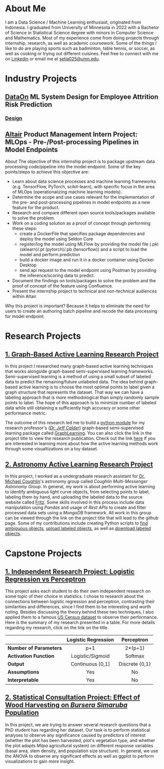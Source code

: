 # About Me
I am a Data Science / Machine Learning enthusiast, originated from Indonesia. I graduated from University of Minnesota in 2022 with a Bachelor of Science in Statistical Science degree with minors in Computer Science and Mathematics. Most of my experience come from doing projects through internship, research, as well as academic coursework. Some of the things I like to do are playing sports such as badminton, table tennis, or soccer, as well as cooking or trying out different cuisines. Feel free to connect with me on [Linkedin](https://www.linkedin.com/in/jasonmsetiadi/) or email me at setia025@umn.edu. 

# Industry Projects

## [DataOn](https://www.humanica.com/en/dataon/) ML System Design for Employee Attrition Risk Prediction
### [Design](design.pdf)

## [Altair](https://www.altair.com/) Product Management Intern Project: MLOps - Pre-/Post-processing Pipelines in Model Endpoints 
About 
The objective of this internship project is to package upstream data processing code/pipeline into the model endpoint. Some of the key points/steps to achieve this objective are:
* Learn about data science processes and machine learning frameworks (e.g. TensorFlow, PyTorch, scikit-learn), with specific focus in the area of MLOps (operationalizing machine learning models).
* Determine the scope and use cases relevant for the implementation of the pre- and post-processing pipelines in model endpoints as a new feature for the product.
* Research and compare different open source tools/packages available to solve the problem.
* Work on a coding solution as a proof of concept through performing these steps:
  * create a DockerFile that specifies package dependencies and deploy the model using Seldon Core
  * register/log the model using MLFlow by providing the model file (.pkl (sklearn)/.pt (pytorch)/.pb (tensorflow)) and a script to load the model and perform prediction
  * build a docker image and run it in a docker container using Docker Desktop
  * send api request to the model endpoint using Postman by providing the inference/scoring data to predict.
* Document the findings on tools/packages to solve the problem and the proof of concept of the feature using Confluence.
* Present the internship project to technical and non-technical audiences within Altair.

Why this project is important? Because it helps to eliminate the need for users to create an authoring batch pipeline and recode the data processing for model endpoint.

# Research Projects

## [1. Graph-Based Active Learning Research Project](SPIE_SAR_Active_Learning.pdf)
In this project I researched many graph-based active learning techniques that works alongside graph-based semi-supervised learning frameworks. Semi-supervised learning is a method of using a small subset of labeled data to predict the remaining/future unlabeled data. The idea behind graph-based active learning is to choose the most optimal points to label given a graph structure that represents the dataset. That way we can have a labeling approach that is more methodological than simply randomly sample points to label. The hope of this approach is to minimize number of labeled data while still obtaining a sufficiently high accuracy or some other performance metric.

The outcome of this research led me to build a [python module](https://jwcalder.github.io/GraphLearning/active_learning.html) for my research professor's ([*Dr. Jeff Calder*](https://www-users.cse.umn.edu/~jwcalder/)) graph-based semi-supervised learning package called [GraphLearning](https://github.com/jwcalder/GraphLearning). You can also click the link in the project title to view the research publication. Check out the link [here](https://github.com/jasonmsetiadi/UROP/blob/main/Signals_Bounds_VOPT.ipynb) if you are interested in learning more about how the active learning methods work through some visualtizations on a toy dataset.

## [2. Astronomy Active Learning Research Project](https://github.com/ZwickyTransientFacility/scope)
In this project, I worked as a undergraduate research assistant for [Dr. Michael Coughlin](https://www.michaelwcoughlin.com/)'s astronomy group called *Coughlin Multi-Messenger Astronomy Group*. In general, my work is about performing active learning to identify ambiguous light curve objects, from selecting points to label, labeling them by hand, and uploading the labeled data to the source website called [Fritz](https://fritz.science/). Some skills involved in this process include data manipulation using *Pandas* and usage of *Rest APIs* to create and filter processed data sets using a *MongoDB* framework. All work in this group can be viewed through the link on the project title that will lead to the github page. Some of my contributions include creating Python scripts to [find ambiguous objects](https://github.com/ZwickyTransientFacility/scope/blob/main/tools/scope_upload_disagreements.py), [upload labeled objects](https://github.com/ZwickyTransientFacility/scope/blob/main/tools/scope_upload_classification.py), as well as [download labeled objects](https://github.com/ZwickyTransientFacility/scope/blob/main/tools/scope_download_classification.py).

# Capstone Projects

## [1. Independent Research Project: Logistic Regression vs Perceptron](Research.pdf)
This project asks each student to do their own independent research on some topic of their choice in statistics. I chose to research about the connections between logistic regression and perceptron, contrasting their similarities and differences, since I find them to be interesting and worth noting. Besides discussing the theory behind these two techniques, I also applied them to a famous [US Census dataset](https://archive.ics.uci.edu/ml/datasets/adult) to observe their performance. Here is the summary of my research presented in a table. For more details regarding my research, click on the link on the title.

|                          | **Logistic Regression** | **Perceptron** |
|--------------------------|:-----------------------:|:--------------:|
| **Number of Parameters** |           p+1           |     2*(p+1)    |
| **Activation Function**  |     Logistic/Sigmoid    |     Softmax    |
| **Output**               |     Continuous [0,1]    | Discrete {0,1} |
| **Assumptions**          |           Yes           |       No       |
| **Interpretable**        |           Yes           |       No       |

## [2. Statistical Consultation Project: Effect of Wood Harvesting on *Bursera Simaruba* Population](Consulting.pdf)
In this project, we are trying to answer several research questions that a PhD student has regarding her dataset. Our task is to perform statistical analyses to observe any significance caused by predictors of interest (whether the plot has been harvested, plot's vegetation type, and whether the plot adopts *Milpa* agricultural system) on different response variables (basal area, stem density, and population size structure). In general, we use the ANOVA to observe any significant effects as well as ggplot to perform visualizations to gain more insight.
